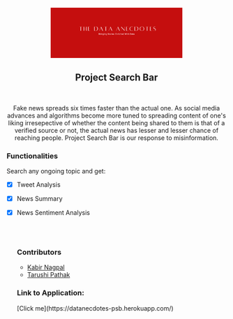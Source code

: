 <p align="center">
        <img src="https://github.com/thedatanecdotes/ReadMeTemplate/blob/main/header.png" width="60%"/>
        <br/>
        <h2 align="center"> Project Search Bar </h2> 
        <br/>
        <p align="center">  Fake news spreads six times faster than the actual one. As social media advances and algorithms become more tuned to spreading content of one's liking irresepective of whether the content being shared to them is that of a verified source or not, the actual news has lesser and lesser chance of reaching people. Project Search Bar is our response to misinformation.</p>
 </p>
  
  <h3> Functionalities </h3>
  Search any ongoing topic and get:
  
- [x] Tweet Analysis 
- [x] News Summary 
- [x] News Sentiment Analysis
  
  <br/>
  <br/>
  <h3> Contributors </h3>
  <ul>
        <li> <a href=" "/> Kabir Nagpal </a> </li>
        <li> <a href=" "/> Tarushi Pathak</a> </li>
  </ul>

  <h3> Link to Application:</h3> 
  [Click me](https://datanecdotes-psb.herokuapp.com/)
